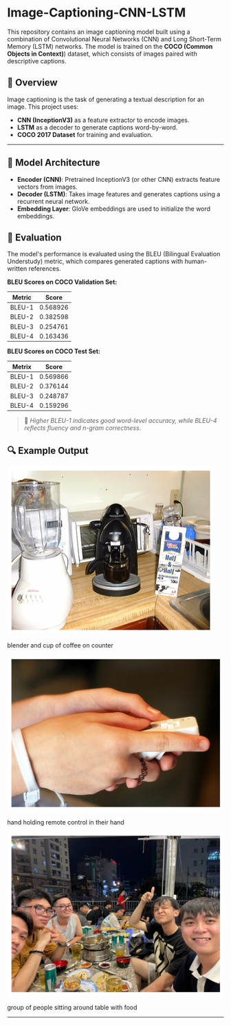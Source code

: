 # Image-Captioning-CNN-LSTM
This repository contains an image captioning model built using a combination of Convolutional Neural Networks (CNN) and Long Short-Term Memory (LSTM) networks. The model is trained on the **COCO (Common Objects in Context)**) dataset, which consists of images paired with descriptive captions.


## 📌 Overview

Image captioning is the task of generating a textual description for an image. This project uses:

* **CNN (InceptionV3)** as a feature extractor to encode images.
* **LSTM** as a decoder to generate captions word-by-word.
* **COCO 2017 Dataset** for training and evaluation.

---

## 🧠 Model Architecture

* **Encoder (CNN)**: Pretrained InceptionV3 (or other CNN) extracts feature vectors from images.
* **Decoder (LSTM)**: Takes image features and generates captions using a recurrent neural network.
* **Embedding Layer**: GloVe embeddings are used to initialize the word embeddings.

## 🧪 Evaluation

The model's performance is evaluated using the BLEU (Bilingual Evaluation Understudy) metric, which compares generated captions with human-written references.

**BLEU Scores on COCO Validation Set:**

| Metric | Score    |
| ------ | -------- |
| BLEU-1 | 0.568926 |
| BLEU-2 | 0.382598 |
| BLEU-3 | 0.254761 |
| BLEU-4 | 0.163436 |

**BLEU Scores on COCO Test Set:**

|Metrix  | Score    |
| ------ | -------- |
| BLEU-1 | 0.569866 |
| BLEU-2 | 0.376144 |
| BLEU-3 | 0.248787 |
| BLEU-4 | 0.159296 |

> 📌 *Higher BLEU-1 indicates good word-level accuracy, while BLEU-4 reflects fluency and n-gram correctness.*



## 🔍 Example Output

![alt text](output/image.png)

blender and cup of coffee on counter

![alt text](output/image-1.png)

hand holding remote control in their hand

![alt text](output/image-2.png)

group of people sitting around table with food

---